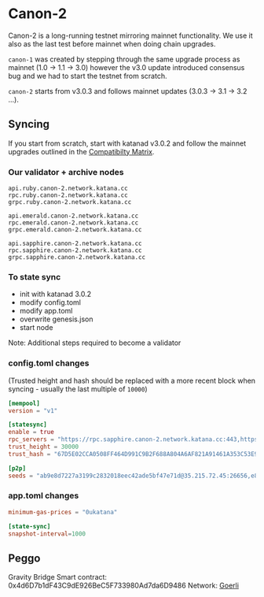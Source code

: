 # Canon-2

Canon-2 is a long-running testnet mirroring mainnet functionality. We use it also as the last test before mainnet when doing chain upgrades.

`canon-1` was created by stepping through the same upgrade process as
mainnet (1.0 -> 1.1 -> 3.0) however the v3.0 update introduced consensus bug and we had to start the testnet from scratch.

`canon-2` starts from v3.0.3 and follows mainnet updates (3.0.3 -> 3.1 -> 3.2 ...).

## Syncing

If you start from scratch, start with katanad v3.0.2 and follow the mainnet upgrades outlined in the [Compatibilty Matrix](https://github.com/umee-network/katana#release-compatibility-matrix).

### Our validator + archive nodes

```shell
api.ruby.canon-2.network.katana.cc
rpc.ruby.canon-2.network.katana.cc
grpc.ruby.canon-2.network.katana.cc

api.emerald.canon-2.network.katana.cc
rpc.emerald.canon-2.network.katana.cc
grpc.emerald.canon-2.network.katana.cc

api.sapphire.canon-2.network.katana.cc
rpc.sapphire.canon-2.network.katana.cc
grpc.sapphire.canon-2.network.katana.cc
```

### To state sync

- init with katanad 3.0.2
- modify config.toml
- modify app.toml
- overwrite genesis.json
- start node

Note: Additional steps required to become a validator

### config.toml changes

(Trusted height and hash should be replaced with a more recent block when syncing - usually the last multiple of `10000`)

```toml
[mempool]
version = "v1"

[statesync]
enable = true
rpc_servers = "https://rpc.sapphire.canon-2.network.katana.cc:443,https://rpc.emerald.canon-2.network.katana.cc:443"
trust_height = 30000
trust_hash = "67D5E02CCA0508FF464D991C9B2F688A804A6AF821A91461A353C53E90FFD0D3"

[p2p]
seeds = "ab9e8d7227a3199c2832018eec42ade5bf47e71d@35.215.72.45:26656,e89407a37d2ebe0dfa2291c5240abe3a5410995f@35.212.203.22:26656"
```

### app.toml changes

```toml
minimum-gas-prices = "0ukatana"

[state-sync]
snapshot-interval=1000
```

## Peggo

Gravity Bridge Smart contract: 0x4d6D7b1dF43C9dE926BeC5F733980Ad7da6D9486
Network: [Goerli](https://goerli.etherscan.io/tx/0x57f296d59d9be9604133fa951f15a1bcc03a2a332972b5761629a9f76d17e36d)
